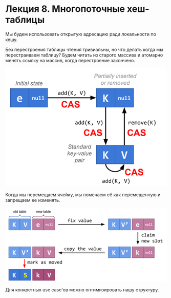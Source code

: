 # Лекция 8. Многопоточные хеш-таблицы

Мы будем использовать открытую адресацию ради локальности по кешу. 

Без перестроения таблицы чтения тривиальны, но что делать когда мы перестраиваем таблицу? Будем читать из старого массива и атомарно менять ссылку на массив, когда перестроение закончено.

![](img/cell.png)

Когда мы перемещаем ячейку, мы помечаем её как перемещенную и запрещаем ее изменять.

![](img/cell2.png)

Для конкретных use case'ов можно оптимизировать нашу структуру.
